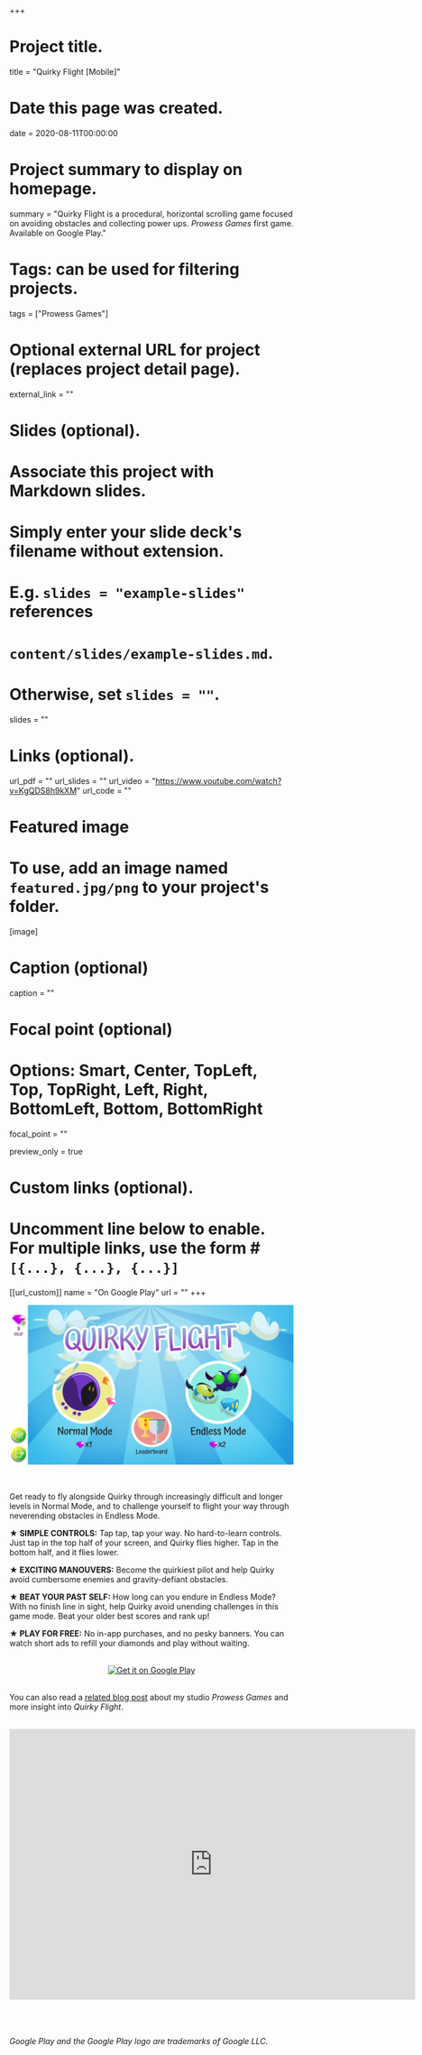 +++
# Project title.
title = "Quirky Flight [Mobile]"

# Date this page was created.
date = 2020-08-11T00:00:00

# Project summary to display on homepage.
summary = "Quirky Flight is a procedural, horizontal scrolling game focused on avoiding obstacles and collecting power ups. _Prowess Games_ first game. Available on Google Play."


# Tags: can be used for filtering projects.
tags = ["Prowess Games"]

# Optional external URL for project (replaces project detail page).
external_link = ""

# Slides (optional).
#   Associate this project with Markdown slides.
#   Simply enter your slide deck's filename without extension.
#   E.g. `slides = "example-slides"` references 
#   `content/slides/example-slides.md`.
#   Otherwise, set `slides = ""`.
slides = ""

# Links (optional).
url_pdf = ""
url_slides = ""
url_video = "https://www.youtube.com/watch?v=KgQDS8h9kXM"
url_code = ""

# Featured image
# To use, add an image named `featured.jpg/png` to your project's folder. 
[image]
  # Caption (optional)
  caption = ""
  
  # Focal point (optional)
  # Options: Smart, Center, TopLeft, Top, TopRight, Left, Right, BottomLeft, Bottom, BottomRight
  focal_point = ""
  
  preview_only = true
  
  
# Custom links (optional).
#   Uncomment line below to enable. For multiple links, use the form #`[{...}, {...}, {...}]`
[[url_custom]] 
  name = "On Google Play" 
  url = ""
+++


![](featured.png)


<br />


Get ready to fly alongside Quirky through increasingly difficult and longer levels in Normal Mode, and to challenge yourself to flight your way through neverending obstacles in Endless Mode.

**★ SIMPLE CONTROLS:** Tap tap, tap your way. No hard-to-learn controls. Just tap in the top half of your screen, and Quirky flies higher. Tap in the bottom half, and it flies lower.

**★ EXCITING MANOUVERS:** Become the quirkiest pilot and help Quirky avoid cumbersome enemies and gravity-defiant obstacles.

**★ BEAT YOUR PAST SELF:** How long can you endure in Endless Mode? With no finish line in sight, help Quirky avoid unending challenges in this game mode. Beat your older best scores and rank up!

**★ PLAY FOR FREE:** No in-app purchases, and no pesky banners. You can watch short ads to refill your diamonds and play without waiting.

<br />

<div align="center">
<a href='https://play.google.com/store/apps/details?id=com.prowessgames.quirkyflight&pcampaignid=pcampaignidMKT-Other-global-all-co-prtnr-py-PartBadge-Mar2515-1' target="_blank"><img alt='Get it on Google Play' src='https://play.google.com/intl/en_us/badges/static/images/badges/en_badge_web_generic.png' style="max-width: 250px;"/></a>
</div>


<br />

You can also read a [related blog post](/post/quirkyflight/) about my studio _Prowess Games_ and more insight into _Quirky Flight_.



<br />



<div align="center" class="video-container">
<iframe width="720" height="480" src="https://www.youtube.com/embed/KgQDS8h9kXM" frameborder="0" allow="accelerometer; autoplay; encrypted-media; gyroscope; picture-in-picture" allowfullscreen></iframe>
</div>




<br /><br />

_Google Play and the Google Play logo are trademarks of Google LLC._

